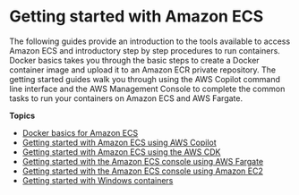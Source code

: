 # Getting started with Amazon ECS<a name="getting-started"></a>

The following guides provide an introduction to the tools available to access Amazon ECS and introductory step by step procedures to run containers\. Docker basics takes you through the basic steps to create a Docker container image and upload it to an Amazon ECR private repository\. The getting started guides walk you through using the AWS Copilot command line interface and the AWS Management Console to complete the common tasks to run your containers on Amazon ECS and AWS Fargate\.

**Topics**
+ [Docker basics for Amazon ECS](docker-basics.md)
+ [Getting started with Amazon ECS using AWS Copilot](getting-started-aws-copilot-cli.md)
+ [Getting started with Amazon ECS using the AWS CDK](tutorial-ecs-web-server-cdk.md)
+ [Getting started with the Amazon ECS console using AWS Fargate](getting-started-fargate.md)
+ [Getting started with the Amazon ECS console using Amazon EC2](getting-started-ecs-ec2.md)
+ [Getting started with Windows containers](ECS_Windows_getting_started.md)